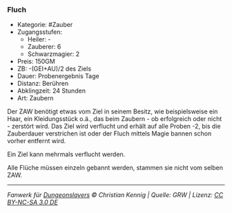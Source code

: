 ### Fluch

- Kategorie: #Zauber
- Zugangsstufen:
  - Heiler: -
  - Zauberer: 6
  - Schwarzmagier: 2
- Preis: 150GM
- ZB: -(GEI+AU)/2 des Ziels
- Dauer: Probenergebnis Tage
- Distanz: Berühren
- Abklingzeit: 24 Stunden
- Art: Zaubern



Der ZAW benötigt etwas vom Ziel in seinem Besitz, wie beispielsweise ein Haar, ein Kleidungsstück o.ä., das beim Zaubern - ob erfolgreich oder nicht - zerstört wird. Das Ziel wird verflucht und erhält auf alle Proben -2, bis die Zauberdauer verstrichen ist oder der Fluch mittels Magie bannen schon vorher entfernt wird.

Ein Ziel kann mehrmals verflucht werden.

Alle Flüche müssen einzeln gebannt werden, stammen sie nicht vom selben ZAW.

---

_Fanwerk für [Dungeonslayers](https://www.dungeonslayers.net/) © Christian Kennig | Quelle: GRW | Lizenz: [CC BY-NC-SA 3.0 DE](https://creativecommons.org/licenses/by-nc-sa/3.0/de/)_
